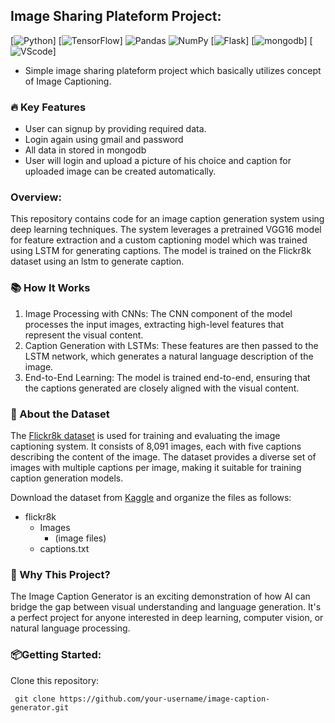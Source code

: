 ## Image Sharing Plateform Project:
  [![Python](https://img.shields.io/badge/-Python-3776AB?logo=python&logoColor=white)]
  [![TensorFlow](https://img.shields.io/badge/-TensorFlow-FF6F00?logo=tensorflow&logoColor=white)]
  ![Pandas](https://img.shields.io/badge/-Pandas-150458?logo=pandas&logoColor=white)
  ![NumPy](https://img.shields.io/badge/-NumPy-013243?logo=numpy&logoColor=white)
  [![Flask](https://img.shields.io/badge/-Flask-FF4B4B)]
  [![mongodb](https://img.shields.io/badge/-mongodb-3776AB?logo=python&logoColor=white)]
  [![VScode](https://img.shields.io/badge/-VScode-3776AB?logo=python&logoColor=white)]

- Simple image sharing plateform project which basically utilizes concept of Image Captioning.

### 🔥 Key Features
- User can signup by providing required data.
- Login again using gmail and password
- All data in stored in mongodb
- User will login and upload a picture of his choice and caption for uploaded image can be created automatically.

### Overview:

This repository contains code for an image caption generation system using deep learning techniques. The system leverages a pretrained VGG16 model for feature extraction and a custom captioning model which was trained using LSTM for generating captions. The model is trained on the Flickr8k dataset using an lstm to generate caption.

### 📚 How It Works

1. Image Processing with CNNs: The CNN component of the model processes the input images, extracting high-level features that represent the visual content.
2. Caption Generation with LSTMs: These features are then passed to the LSTM network, which generates a natural language description of the image.
3. End-to-End Learning: The model is trained end-to-end, ensuring that the captions generated are closely aligned with the visual content.

### 📸 About the Dataset

The [Flickr8k dataset](https://www.kaggle.com/adityajn105/flickr8k) is used for training and evaluating the image captioning system. It consists of 8,091 images, each with five captions describing the content of the image. The dataset provides a diverse set of images with multiple captions per image, making it suitable for training caption generation models.

Download the dataset from [Kaggle](https://www.kaggle.com/adityajn105/flickr8k) and organize the files as follows:

- flickr8k
  - Images
    - (image files)
  - captions.txt

### 🎉 Why This Project?
The Image Caption Generator is an exciting demonstration of how AI can bridge the gap between visual understanding and language generation. It's a perfect project for anyone interested in deep learning, computer vision, or natural language processing.


### 📦Getting Started:

Clone this repository:
```
 git clone https://github.com/your-username/image-caption-generator.git
```